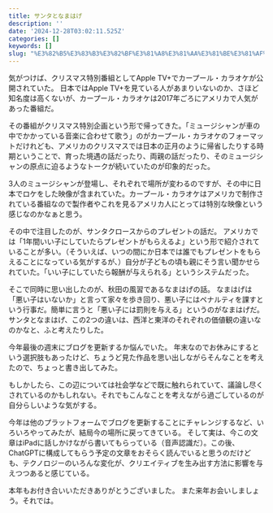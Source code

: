 ```yaml
---
title: サンタとなまはげ
description: ''
date: '2024-12-28T03:02:11.525Z'
categories: []
keywords: []
slug: "%E3%82%B5%E3%83%B3%E3%82%BF%E3%81%A8%E3%81%AA%E3%81%BE%E3%81%AF%E3%81%91%E3%82%99"
---
```

気がつけば、クリスマス特別番組としてApple TV+でカープール・カラオケが公開されていた。 日本ではApple TV+を見ている人があまりいないのか、さほど知名度は高くないが、カープール・カラオケは2017年ごろにアメリカで人気があった番組だ。

その番組がクリスマス特別企画という形で帰ってきた。「ミュージシャンが車の中でかかっている音楽に合わせて歌う」のがカープール・カラオケのフォーマットだけれども、アメリカのクリスマスでは日本の正月のように帰省したりする時期ということで、育った境遇の話だったり、両親の話だったり、そのミュージシャンの原点に迫るようなトークが続いていたのが印象的だった。

3人のミュージシャンが登場し、それぞれで場所が変わるのですが、その中に日本でロケをした映像が含まれていた。カープール・カラオケはアメリカで制作されている番組なので製作者やこれを見るアメリカ人にとっては特別な映像という感じなのかなぁと思う。

その中で注目したのが、サンタクロースからのプレゼントの話だ。 アメリカでは「1年間いい子にしていたらプレゼントがもらえるよ」という形で紹介されていることが多い。（そういえば、いつの間にか日本では誰でもプレゼントをもらえることになっている気がするが、）自分が子どもの頃も親にそう言い聞かせられていた。「いい子にしていたら報酬が与えられる」というシステムだった。

そこで同時に思い出したのが、秋田の風習であるなまはげの話。 なまはげは「悪い子はいないか」と言って家々を歩き回り、悪い子にはペナルティを課すという行事だ。簡単に言うと「悪い子には罰則を与える」というのがなまはげだ。サンタとなまはげ、この2つの違いは、西洋と東洋のそれぞれの価値観の違いなのかなと、ふと考えたりした。

今年最後の週末にブログを更新するか悩んでいた。 年末なのでお休みにするという選択肢もあったけど、ちょうど見た作品を思い出しながらそんなことを考えたので、ちょっと書き出してみた。

もしかしたら、この辺については社会学などで既に触れられていて、議論し尽くされているのかもしれない。それでもこんなことを考えながら過ごしているのが自分らしいような気がする。

今年は他のプラットフォームでブログを更新することにチャレンジするなど、いろいろやってみたが、結局今の場所に戻ってきている。 そして実は、今この文章はiPadに話しかけながら書いてもらっている（音声認識だ）。この後、ChatGPTに構成してもらう予定の文章をおそらく読んでいると思うのだけども、テクノロジーのいろんな変化が、クリエイティブを生み出す方法に影響を与えつつあると感じている。

本年もお付き合いいただきありがとうございました。 また来年お会いしましょう。それでは。